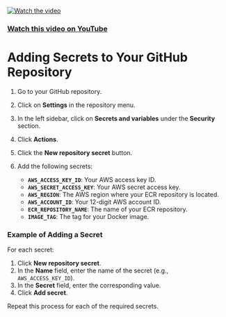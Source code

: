 
[![Watch the video](https://img.youtube.com/vi/t84rtdkWBuk/maxresdefault.jpg)](https://youtu.be/t84rtdkWBuk)
### [Watch this video on YouTube](https://youtu.be/t84rtdkWBuk)

# Adding Secrets to Your GitHub Repository

1. Go to your GitHub repository.
2. Click on **Settings** in the repository menu.
3. In the left sidebar, click on **Secrets and variables** under the **Security** section.
4. Click **Actions**.
5. Click the **New repository secret** button.
6. Add the following secrets:

   - **`AWS_ACCESS_KEY_ID`**: Your AWS access key ID.
   - **`AWS_SECRET_ACCESS_KEY`**: Your AWS secret access key.
   - **`AWS_REGION`**: The AWS region where your ECR repository is located.
   - **`AWS_ACCOUNT_ID`**: Your 12-digit AWS account ID.
   - **`ECR_REPOSITORY_NAME`**: The name of your ECR repository.
   - **`IMAGE_TAG`**: The tag for your Docker image.

### Example of Adding a Secret

For each secret:

1. Click **New repository secret**.
2. In the **Name** field, enter the name of the secret (e.g., `AWS_ACCESS_KEY_ID`).
3. In the **Secret** field, enter the corresponding value.
4. Click **Add secret**.

Repeat this process for each of the required secrets.

